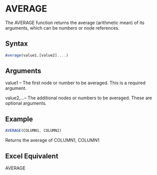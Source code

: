 # AVERAGE

The AVERAGE function returns the average (arithmetic mean) of its arguments, which can be numbers or node references.

## Syntax

```javascript
Average(value1,[value2]....)
```

## Arguments

value1 – The first node or number to be averaged. This is a required argument.

value2,...– The additional nodes or numbers to be averaged. These are optional arguments.

## Example

```javascript
AVERAGE(COLUMN1, COLUMN2)
```

Returns the average of COLUMN1, COLUMN1

## Excel Equivalent

AVERAGE
